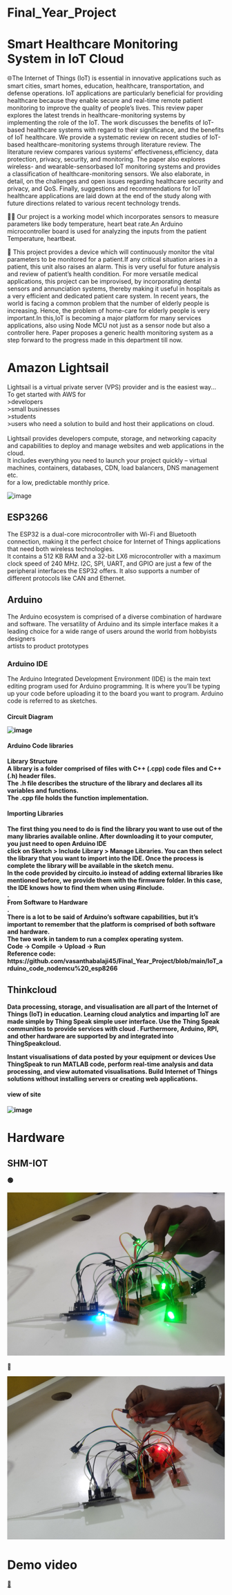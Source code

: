 # Final_Year_Project
<h1>Smart Healthcare Monitoring System in IoT Cloud</h1>

:globe_with_meridians:The Internet of Things (IoT) is essential in innovative applications such as smart cities,
smart homes, education, healthcare, transportation, and defense operations. IoT 
applications are particularly beneficial for providing healthcare because they enable secure
and real-time remote patient monitoring to improve the quality of people’s lives. This
review paper explores the latest trends in healthcare-monitoring systems by implementing 
the role of the IoT. The work discusses the benefits of IoT-based healthcare systems
with regard to their significance, and the benefits of IoT healthcare. We provide a 
systematic review on recent studies of IoT-based healthcare-monitoring systems through
literature review. The literature review compares various systems’ effectiveness,efficiency, data protection, privacy, security, and monitoring. 
The paper also explores wireless- and wearable-sensorbased IoT monitoring systems and provides a classification of healthcare-monitoring sensors. We also elaborate, in detail, on the challenges
and open issues regarding healthcare security and privacy, and QoS. Finally, 
suggestions and recommendations for IoT healthcare applications are laid down at the end of
the study along with future directions related to various recent technology trends.

:technologist:
Our project is a working model which incorporates sensors to measure parameters
like body temperature, heart beat rate.An Arduino microcontroller board is used for
analyzing the inputs from the patient Temperature, heartbeat. 

:hospital:
This project provides a device which will continuously monitor the vital parameters to be monitored for
a patient.If any critical situation arises in a patient, this unit also raises an alarm.
This is very useful for future analysis and review of patient’s health condition. For
more versatile medical applications, this project can be improvised, by incorporating
dental sensors and annunciation systems, thereby making it useful in hospitals as a
very efficient and dedicated patient care system. In recent years, the world is facing a
common problem that the number of elderly people is increasing. Hence, the problem of
home-care for elderly people is very important.In this,IoT is becoming a major platform
for many services applications, also using Node MCU not just as a sensor node but
also a controller here. Paper proposes a generic health monitoring system as a step
forward to the progress made in this department till now.

<h1>Amazon Lightsail</h1> Lightsail is a virtual private server (VPS) provider and is the easiest way...
<br>
To get started with AWS for <br> 
 >developers <br>
 >small businesses <br>
 >students <br>
 >users who need a solution to build and host their applications on cloud. <br> 
<br>
Lightsail provides developers compute, storage, and networking capacity and capabilities to deploy and manage websites and web applications in the cloud.<br> 
It includes everything you need to launch your project quickly – virtual machines, containers, databases, CDN, load balancers, DNS management etc.<br>
for a low, predictable monthly price.<br>

![image](https://user-images.githubusercontent.com/110226727/235321774-8a2746a0-b11a-4a52-b07a-11b388fee588.png)


<h2>ESP3266</h2>
The ESP32 is a dual-core microcontroller with Wi-Fi and Bluetooth connection, making it the perfect choice for Internet of Things applications that need both wireless technologies.<br>
It contains a 512 KB RAM and a 32-bit LX6 microcontroller with a maximum clock speed of 240 MHz. I2C, SPI, UART, and GPIO are just a few of the peripheral interfaces the ESP32 offers. It also supports a number of different protocols like CAN and Ethernet.<br>
<h2>Arduino</h2>
The Arduino ecosystem is comprised of a diverse combination of hardware and software.
The versatility of Arduino and its simple interface makes it a leading choice for a wide range of users around the world from 
hobbyists<br> 
designers<br>
artists to product prototypes<br>
<h3>Arduino IDE</h3>
The Arduino Integrated Development Environment (IDE) is the main text editing program used for Arduino programming. 
It is where you’ll be typing up your code before uploading it to the board you want to program. 
Arduino code is referred to as sketches.

<h4>Circuit Diagram<h/4>

![image](https://user-images.githubusercontent.com/110226727/235321727-d220815c-969c-4e0e-9725-90222fdece14.png)


<h4>Arduino Code libraries</h4>
Library Structure<br>
A library is a folder comprised of files with C++ (.cpp) code files and C++ (.h) header files.<br>
The .h file describes the structure of the library and declares all its variables and functions.<br>
The .cpp file holds the function implementation.<br>

<h4>Importing Libraries</h4>
The first thing you need to do is find the library you want to use out of the many libraries available online. After downloading it to your computer, you just need to open Arduino IDE<br>
click on Sketch > Include Library > Manage Libraries. 
You can then select the library that you want to import into the IDE. Once the process is complete the library will be available in the sketch menu.<br>
In the code provided by circuito.io instead of adding external libraries like mentioned before, we provide them with the firmware folder.
In this case, the IDE knows how to find them when using #include.<br>
.<br>
From Software to Hardware<br>
.<br>
There is a lot to be said of Arduino’s software capabilities, but it’s important to remember that the platform is comprised of both software and hardware. 
<br>
The two work in tandem to run a complex operating system.
<br>
Code →  Compile → Upload →  Run 
<br>
Reference code:<br>
https://github.com/vasanthabalaji45/Final_Year_Project/blob/main/IoT_arduino_code_nodemcu%20_esp8266

<h2>Thinkcloud</h2>
Data processing, storage, and visualisation are all part of the Internet of Things (IoT) in education.
Learning cloud analytics and imparting IoT are made simple by Thing Speak simple user interface. 
Use the Thing Speak communities to provide services with cloud . Furthermore, Arduino, RPI, and other hardware are supported by and integrated into ThingSpeakcloud. 

Instant visualisations of data posted by your equipment or devices
Use ThingSpeak to run MATLAB code, perform real-time analysis and data processing, and view automated visualisations.
Build Internet of Things solutions without installing servers or creating web applications.

 <h4>view of site</h4>
 
 
 ![image](https://user-images.githubusercontent.com/110226727/235321762-e8d9bb55-89de-468c-828e-f6774679117e.png)

 <h1>Hardware</h1>
 <h2>SHM-IOT</h2>

🟢

![image](https://github.com/Vasanthabalaji01/Final_Year_Project/blob/main/normal.jpg)

🔴

![image](https://github.com/Vasanthabalaji01/Final_Year_Project/blob/main/abnormal.jpg)

<h1>Demo video</h1>

<a href="https://drive.google.com/file/d/1SFScUGzFb87ean9VRxnEfEm4BpsGqVhb/view?usp=sharing">🎥</a>
